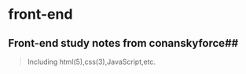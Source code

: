 # front-end
## Front-end study notes from conanskyforce##

> Including html(5),css(3),JavaScript,etc.  
